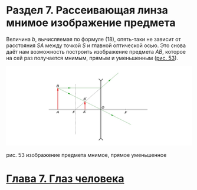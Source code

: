 # Раздел 7. Рассеивающая линза мнимое изображение предмета
Величина $b$, вычисляемая по формуле (18), опять-таки не зависит от расстояния $SA$ между точкой $S$ и главной оптической осью. Это снова даёт нам возможность построить изображение предмета $AB$, которое на сей раз получается мнимым, прямым и уменьшенным ([рис. 53](/image/Рисунок53.jpg)).

![Изображение мнимое, прямое, уменьшенное](/image/Рисунок53.jpg)

рис. 53 изображение предмета мнимое, прямое уменьшенное
# [Глава 7. Глаз человека](/Глаз%20человека)
